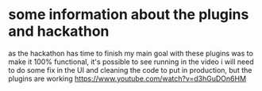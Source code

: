 # some information about the plugins and hackathon

as the hackathon has time to finish my main goal with these plugins was to make it 100% functional, it's possible to see running in the video
i will need to do some fix in the UI and cleaning the code to put in production, but the plugins are working
https://www.youtube.com/watch?v=d3hGuDOn6HM
